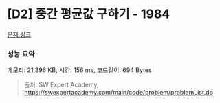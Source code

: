 # [D2] 중간 평균값 구하기 - 1984 

[문제 링크](https://swexpertacademy.com/main/code/problem/problemDetail.do?contestProbId=AV5Pw_-KAdcDFAUq) 

### 성능 요약

메모리: 21,396 KB, 시간: 156 ms, 코드길이: 694 Bytes



> 출처: SW Expert Academy, https://swexpertacademy.com/main/code/problem/problemList.do